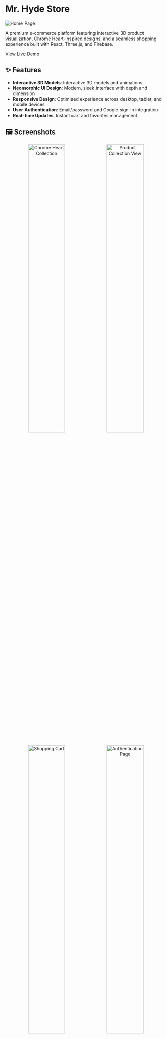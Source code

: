 # Mr. Hyde Store

![Home Page](https://i.ibb.co/846q5QxT/mrhydestore-netlify-app.png)

A premium e-commerce platform featuring interactive 3D product visualization, Chrome Heart-inspired designs, and a seamless shopping experience built with React, Three.js, and Firebase.

[View Live Demo](https://mrhydestore.netlify.app/)

## ✨ Features

- **Interactive 3D Models**: Interactive 3D models and animations
- **Neomorphic UI Design**: Modern, sleek interface with depth and dimension
- **Responsive Design**: Optimized experience across desktop, tablet, and mobile devices
- **User Authentication**: Email/password and Google sign-in integration
- **Real-time Updates**: Instant cart and favorites management

## 🖼️ Screenshots

<div align="center">
  <img src="https://i.ibb.co/20QyCpYX/mrhydestore-netlify-app-chrome-Heart.png" width="48%" alt="Chrome Heart Collection">
  <img src="https://i.ibb.co/5xgXn3hF/mrhydestore-netlify-app-chrome-Heart-Products.png" width="48%" alt="Product Collection View">
  <img src="https://i.ibb.co/wFQQ3Zxt/mrhydestore-netlify-app-shopping-Cart.png" width="48%" alt="Shopping Cart">
  <img src="https://i.ibb.co/Z1wn0hRS/mrhydestore-netlify-app-login.png" width="48%" alt="Authentication Page">
</div>

### Mobile Experience

<div align="center">
  <img src="https://i.ibb.co/q3VnpXkQ/mrhydestore-netlify-app-i-Phone-12-Pro.png" width="24%" alt="Mobile Home">
  <img src="https://i.ibb.co/8LwzG5Wg/mrhydestore-netlify-app-i-Phone-12-Pro-chrome-Heart.png" width="24%" alt="Mobile Collection">
  <img src="https://i.ibb.co/bM3shypV/mrhydestore-netlify-app-i-Phone-12-Pro-menu.png" width="24%" alt="Mobile Menu">
  <img src="https://i.ibb.co/YBfG132B/mrhydestore-netlify-app-i-Phone-12-Pro-cart.png" width="24%" alt="Mobile Cart">
</div>

## 🛠️ Technologies

- **Frontend**: React 18, TypeScript, Vite
- **3D Rendering**: Three.js with React Three Fiber & Drei
- **State Management**: React Context API
- **Authentication**: Firebase Auth with Google Sign-In
- **Database**: Firestore
- **Styling**: CSS Modules with Neomorphic design principles

## 🚀 Getting Started

### Prerequisites

- Node.js (v16+)
- npm or yarn

### Installation

```bash
# Clone the repository
git clone https://github.com/Hyde-R/Mr-Hyde-Store.git

# Navigate to the project directory
cd Mr-Hyde-Store

# Install dependencies
npm install

# Start the development server
npm run dev
```

### Environment Variables

Create a `.env` file in the root directory with the following variables:

```
VITE_FIREBASE_API_KEY=your_api_key
VITE_FIREBASE_AUTH_DOMAIN=your_auth_domain
VITE_FIREBASE_PROJECT_ID=your_project_id
VITE_FIREBASE_STORAGE_BUCKET=your_storage_bucket
VITE_FIREBASE_MESSAGING_SENDER_ID=your_messaging_sender_id
VITE_FIREBASE_APP_ID=your_app_id
```

## 📂 Project Structure

```
src/
├── components/        # Reusable UI components
│   ├── models/        # 3D model components
│   ├── authentication/ # Login and signup components
│   ├── forms/         # Form components
│   └── layout/        # Layout components
├── contexts/          # React contexts for state management
├── hooks/             # Custom React hooks
├── pages/             # Page components
│   ├── home/          # Home page with 3D showcase
│   ├── collections/   # Collection pages
│   └── shop/          # Shop pages
├── firebase/          # Firebase configuration and utilities
└── utils/             # Helper functions and utilities
```

## 🔍 Key Implementation Details

- **3D Product Visualization**: Custom 3D models with interactive controls and animations
- **Scroll-Based Animations**: Parallax effects and scroll-triggered animations
- **Authentication Flow**: Secure login/signup with Google integration and error handling
- **Responsive Design**: Adaptive layouts with mobile-specific optimizations
- **Performance Optimization**: Code splitting, lazy loading, and optimized 3D assets

## 🔮 Future Improvements

- [ ] Implement AR product visualization
- [ ] Add payment processing integration
- [ ] Develop admin dashboard for product management
- [ ] Implement user reviews and ratings
- [ ] Add internationalization support

## 👤 Author

**Hyde Grey**

- LinkedIn: [Hyde François Khamsing](https://www.linkedin.com/in/hyde-fran%C3%A7ois-khamsing/)
- GitHub: [Hyde-R](https://github.com/Hyde-R)

<p align="center">Made with &#x1F5A4; and Three.js</p>
